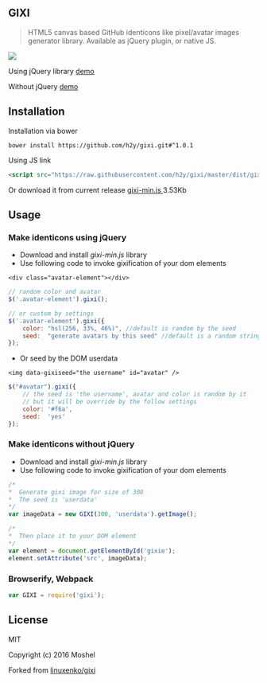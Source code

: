 ## GIXI

> HTML5 canvas based GitHub identicons like pixel/avatar images generator library. Available as jQuery plugin, or native JS.

<img src="https://raw.githubusercontent.com/h2y/gixi/master/examples/screenshot.png" align=center />

Using jQuery library [demo](https://github.com/h2y/gixi/blob/master/examples/jquery-example.html)

Without jQuery [demo](http://www.linuxenko.pro/showcase/gixi/no-jquery-example.html)

## Installation

Installation via bower

`bower install https://github.com/h2y/gixi.git#^1.0.1`

Using JS link

```html
<script src="https://raw.githubusercontent.com/h2y/gixi/master/dist/gixi-min.js"></script>
```

Or download it from current release [gixi-min.js ](https://raw.githubusercontent.com/h2y/gixi/master/dist/gixi-min.js) 3.53Kb

## Usage

### Make identicons using jQuery

-   Download and install _gixi-min.js_ library
-   Use following code to invoke gixification of your dom elements

`<div class="avatar-element"></div>`

```js
// random color and avatar
$('.avatar-element').gixi();

// or custom by settings
$('.avatar-element').gixi({
    color: "hsl(256, 33%, 46%)", //default is random by the seed
    seed:  "generate avatars by this seed" //default is a random string
});
```

-   Or seed by the DOM userdata

`<img data-gixiseed="the username" id="avatar" />`

```js
$("#avatar").gixi({
    // the seed is 'the username', avatar and color is random by it
    // but it will be override by the follow settings
    color: '#f6a',
    seed:  'yes'
});
```

### Make identicons without jQuery

-   Download and install _gixi-min.js_ library
-   Use following code to invoke gixification of your dom elements

```js
/*
*  Generate gixi image for size of 300
*  The seed is 'userdata'
*/
var imageData = new GIXI(300, 'userdata').getImage();

/*
*  Then place it to your DOM element
*/
var element = document.getElementById('gixie');
element.setAttribute('src', imageData);
```

### Browserify, Webpack

```js
var GIXI = require('gixi');
```

## License

MIT

Copyright (c) 2016 Moshel

Forked from [linuxenko/gixi](https://github.com/linuxenko/gixi)
